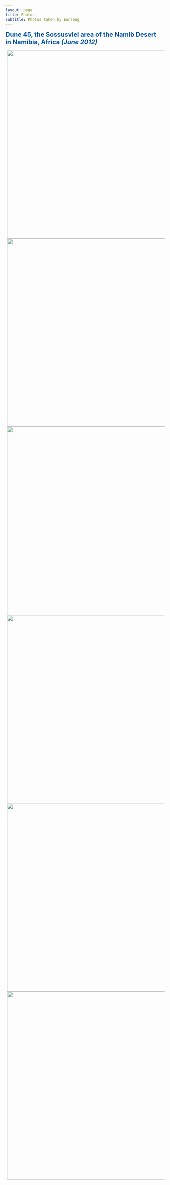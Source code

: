 ```yaml
---
layout: page
title: Photos
subtitle: Photos taken by Eunsang
---
```

<b><span style="font-size: 20px !important; color: #0055A9;">Dune 45, the Sossusvlei area of the Namib Desert in Namibia, Africa <i>(June 2012)</i></span></b>

<img src="/photos/_MG_0373.JPG" width="600" align="center" hspace="5" />
<img src="/photos/Namibia.JPG" width="600" align="center" hspace="5" />
<img src="/photos/_MG_0685.JPG" width="600" align="center" hspace="5" />
<img src="/photos/_MG_0702.JPG" width="600" align="center" hspace="5" />
<img src="/photos/_MG_0804.JPG" width="600" align="center" hspace="5" />
<img src="/photos/_MG_0723.JPG" width="600" align="center" hspace="5" />


